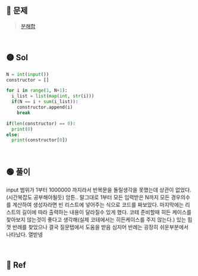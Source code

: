 ## 🔴 문제
> [분해합](https://www.acmicpc.net/problem/2231)


<br/>

## 🟡 Sol
```python
N = int(input())
constructor = []

for i in range(1, N+1):
  i_list = list(map(int, str(i)))
  if(N == i + sum(i_list)):
    constructor.append(i)
    break

if(len(constructor) == 0):
  print(0)
else:
  print(constructor[0])


```
<br/>

## 🟢 풀이
input 범위가 1부터 1000000 까지라서 반복문을 돌릴생각을 못했는데 상관이 없었다.(시간복잡도 공부해야될듯)
암튼.. 말그대로 1부터 모든 입력받은 N까지 모든 경우의수를 계산하여 생성자라면 빈 리스트에 넣어주는 식으로 코드를 짜보았다.
마지막에는 리스트의 길이에 따라 출력하는 내용이 달라질수 있게 했다.
코테 준비할때 히든 케이스를 찾아보지 않는것이 좋다고 생각해(실제 코테에서는 히든케이스를 주지 않는다.) 있는 힘껏 반례를 찾았으나 결국 질문탭에서 도움을 받음
심지어 반례는 굉장히 쉬운부분에서 나타났다.
열받넹

<br/>

## 🔵 Ref
> 